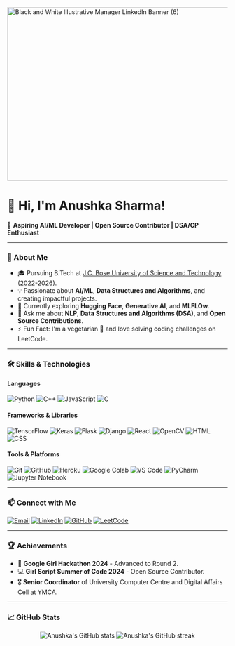 <img width="1584" height="396" alt="Black and White Illustrative Manager LinkedIn Banner (6)" src="https://github.com/user-attachments/assets/9af826dc-24fc-4bff-be83-1f8bd78c8424" />


# 👋 Hi, I'm Anushka Sharma!

🌟 **Aspiring AI/ML Developer | Open Source Contributor | DSA/CP Enthusiast**

---

### 🚀 About Me

- 🎓 Pursuing B.Tech at [J.C. Bose University of Science and Technology](https://jcboseust.ac.in) (2022-2026).
- 💡 Passionate about **AI/ML**, **Data Structures and Algorithms**, and creating impactful projects.
- 🌱 Currently exploring **Hugging Face**, **Generative AI**, and **MLFLOw**.
- 💬 Ask me about **NLP**, **Data Structures and Algorithms (DSA)**, and **Open Source Contributions**.
- ⚡ Fun Fact: I'm a vegetarian 🥗 and love solving coding challenges on LeetCode.

---

### 🛠️ Skills & Technologies

#### **Languages**
![Python](https://img.shields.io/badge/-Python-3776AB?style=flat&logo=python&logoColor=white)
![C++](https://img.shields.io/badge/-C++-00599C?style=flat&logo=cplusplus&logoColor=white)
![JavaScript](https://img.shields.io/badge/-JavaScript-F7DF1E?style=flat&logo=javascript&logoColor=black)
![C](https://img.shields.io/badge/-C-A8B9CC?style=flat&logo=c&logoColor=black)

#### **Frameworks & Libraries**
![TensorFlow](https://img.shields.io/badge/-TensorFlow-FF6F00?style=flat&logo=tensorflow&logoColor=white)
![Keras](https://img.shields.io/badge/-Keras-D00000?style=flat&logo=keras&logoColor=white)
![Flask](https://img.shields.io/badge/-Flask-000000?style=flat&logo=flask&logoColor=white)
![Django](https://img.shields.io/badge/-Django-092E20?style=flat&logo=django&logoColor=white)
![React](https://img.shields.io/badge/-React-61DAFB?style=flat&logo=react&logoColor=black)
![OpenCV](https://img.shields.io/badge/-OpenCV-5C3EE8?style=flat&logo=opencv&logoColor=white)
![HTML](https://img.shields.io/badge/-HTML5-E34F26?style=flat&logo=html5&logoColor=white)
![CSS](https://img.shields.io/badge/-CSS3-1572B6?style=flat&logo=css3&logoColor=white)

#### **Tools & Platforms**
![Git](https://img.shields.io/badge/-Git-F05032?style=flat&logo=git&logoColor=white)
![GitHub](https://img.shields.io/badge/-GitHub-181717?style=flat&logo=github&logoColor=white)
![Heroku](https://img.shields.io/badge/-Heroku-430098?style=flat&logo=heroku&logoColor=white)
![Google Colab](https://img.shields.io/badge/-Google%20Colab-F9AB00?style=flat&logo=googlecolab&logoColor=black)
![VS Code](https://img.shields.io/badge/-VS%20Code-007ACC?style=flat&logo=visual-studio-code&logoColor=white)
![PyCharm](https://img.shields.io/badge/-PyCharm-000000?style=flat&logo=pycharm&logoColor=white)
![Jupyter Notebook](https://img.shields.io/badge/-Jupyter%20Notebook-F37626?style=flat&logo=jupyter&logoColor=white)

---
### 📫 Connect with Me

[![Email](https://img.shields.io/badge/-Email-D14836?style=flat&logo=gmail&logoColor=white)](mailto:anushkasharma3704@gmail.com)
[![LinkedIn](https://img.shields.io/badge/-LinkedIn-0077B5?style=flat&logo=linkedin&logoColor=white)](https://www.linkedin.com/in/anushka37/)
[![GitHub](https://img.shields.io/badge/-GitHub-181717?style=flat&logo=github&logoColor=white)](https://github.com/anushka7220)
[![LeetCode](https://img.shields.io/badge/-LeetCode-FFA116?style=flat&logo=leetcode&logoColor=black)](https://leetcode.com/u/anushka_sh7220/)

---

### 🏆 Achievements

- 🥈 **Google Girl Hackathon 2024** - Advanced to Round 2.
- 💻 **Girl Script Summer of Code 2024** - Open Source Contributor.
- 🎖️ **Senior Coordinator** of University Computer Centre and Digital Affairs Cell at YMCA.

---

### 📈 GitHub Stats

<p align="center">
  <img src="https://github-readme-stats.vercel.app/api?username=anushka7220&show_icons=true&theme=radical" alt="Anushka's GitHub stats" />
  <img src="https://github-readme-streak-stats.herokuapp.com/?user=anushka7220&theme=radical" alt="Anushka's GitHub streak" />
</p>


